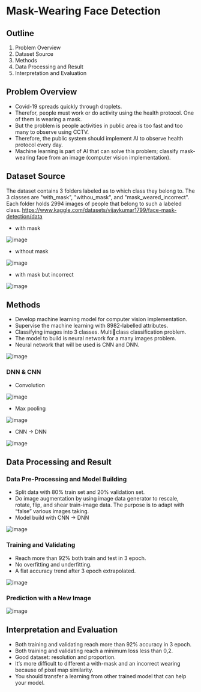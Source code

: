 # Mask-Wearing Face Detection

## Outline
1. Problem Overview
2. Dataset Source
3. Methods
4. Data Processing and Result
5. Interpretation and Evaluation

## Problem Overview
- Covid-19 spreads quickly through droplets.
- Therefor, people must work or do activity using the health protocol. One of them is wearing a mask.
- But the problem is people activities in public area is too fast and too many to observe using CCTV.
- Therefore, the public system should implement AI to observe health protocol every day.
- Machine learning is part of AI that can solve this problem; classify mask-wearing face from an image (computer vision implementation).

## Dataset Source
The dataset contains 3 folders labeled as to which class they belong to. The 3 classes are "with_mask", "withou_mask", and "mask_weared_incorrect". Each folder holds 2994 images of people that belong to such a labeled class.
https://www.kaggle.com/datasets/vijaykumar1799/face-mask-detection/data

- with mask

![image](https://github.com/muhmiqbal19/mask-wearing-face-detection/assets/132751713/3358293d-49e4-41fa-b5c2-1145ebfbcf25) 

- without mask

![image](https://github.com/muhmiqbal19/mask-wearing-face-detection/assets/132751713/04506fb8-7f5e-4c8c-914c-af6d3c8566a7) 

- with mask but incorrect

![image](https://github.com/muhmiqbal19/mask-wearing-face-detection/assets/132751713/6f4b356c-f4b2-4860-b4ab-079579c6bd0a) 

## Methods
- Develop machine learning model for computer vision implementation.
- Supervise the machine learning with 8982-labelled attributes.
- Classifying images into 3 classes. Multiclass classification problem.
- The model to build is neural network for a many images problem.
- Neural network that will be used is CNN and DNN.

![image](https://github.com/muhmiqbal19/mask-wearing-face-detection/assets/132751713/bde4776e-1f85-4b1f-a6b8-c9d65161ff9d)

### DNN & CNN
- Convolution

![image](https://github.com/muhmiqbal19/mask-wearing-face-detection/assets/132751713/2d240868-bedd-49ae-b7ab-7d54705785ee)

- Max pooling

![image](https://github.com/muhmiqbal19/mask-wearing-face-detection/assets/132751713/ebcb8229-b2f8-4c62-a0e4-a2738a6a8d90)

- CNN -> DNN

![image](https://github.com/muhmiqbal19/mask-wearing-face-detection/assets/132751713/39d0e57c-0c01-4861-9d9e-d590060616e3)

## Data Processing and Result
### Data Pre-Processing and Model Building
- Split data with 80% train set and 20% validation set.
- Do image augmentation by using image data generator to rescale, rotate, flip, and shear train-image data. The purpose is to adapt with “false” various images taking.
- Model build with CNN → DNN

![image](https://github.com/muhmiqbal19/mask-wearing-face-detection/assets/132751713/f81d6915-05dc-4a6b-9cad-8389deaaee94)

### Training and Validating
- Reach more than 92% both train and test in 3 epoch.
- No overfitting and underfitting.
- A flat accuracy trend after 3 epoch extrapolated.

![image](https://github.com/muhmiqbal19/mask-wearing-face-detection/assets/132751713/ba327041-1a7e-4a66-9b13-4d6963844066)

### Prediction with a New Image

![image](https://github.com/muhmiqbal19/mask-wearing-face-detection/assets/132751713/1d408524-075c-4a52-b07b-669b5b8033e7)

## Interpretation and Evaluation
- Both training and validating reach more than 92% accuracy in 3 epoch.
- Both training and validating reach a minimum loss less than 0,2.
- Good dataset: resolution and proportion.
- It’s more difficult to different a with-mask and an incorrect wearing because of pixel map similarity.
- You should transfer a learning from other trained model that can help your model.




